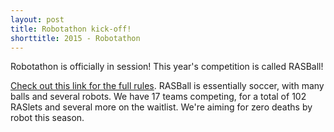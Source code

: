 ```yaml
---
layout: post
title: Robotathon kick-off!
shorttitle: 2015 - Robotathon
---
```


Robotathon is officially in session! This year's competition is called RASBall!

[<span class="bodyLink">Check out this link for the full rules</span>](https://docs.google.com/document/d/1hfSpVskHWOAh7aOXTNXNO6KRsrEJpE1zWfta7-i_PLo).
RASBall is essentially soccer, with many balls and several robots. We have 17
teams competing, for a total of 102 RASlets and several more on the waitlist.
We're aiming for zero deaths by robot this season.
